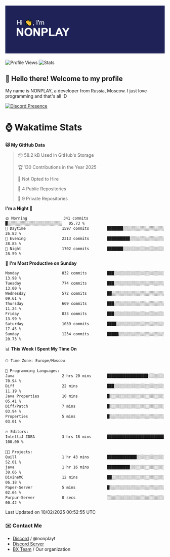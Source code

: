 ![Discord Presence](./header.png)
<br></br>
![Profile Views](https://komarev.com/ghpvc/?username=NONPLAYT&color=blue&style=for-the-badge)
![Stats](https://img.shields.io/badge/0%25-OPTIMIZED-orange?style=for-the-badge)


## :wave: Hello there! Welcome to my profile

My name is NONPLAY, a developer from Russia, Moscow. I just love programming and that's all :D

[![Discord Presence](https://lanyard.cnrad.dev/api/597087584090587177?showDisplayName=true)](https://discord.com/users/597087584090587177) 

# ⌚ Wakatime Stats

<!--START_SECTION:waka-->
**🐱 My GitHub Data** 

> 📦 58.2 kB Used in GitHub's Storage 
 > 
> 🏆 130 Contributions in the Year 2025
 > 
> 🚫 Not Opted to Hire
 > 
> 📜 4 Public Repositories 
 > 
> 🔑 9 Private Repositories 
 > 
**I'm a Night 🦉** 

```text
🌞 Morning                341 commits         █░░░░░░░░░░░░░░░░░░░░░░░░   05.73 % 
🌆 Daytime                1597 commits        ███████░░░░░░░░░░░░░░░░░░   26.83 % 
🌃 Evening                2313 commits        ██████████░░░░░░░░░░░░░░░   38.85 % 
🌙 Night                  1702 commits        ███████░░░░░░░░░░░░░░░░░░   28.59 % 
```
📅 **I'm Most Productive on Sunday** 

```text
Monday                   832 commits         ███░░░░░░░░░░░░░░░░░░░░░░   13.98 % 
Tuesday                  774 commits         ███░░░░░░░░░░░░░░░░░░░░░░   13.00 % 
Wednesday                572 commits         ██░░░░░░░░░░░░░░░░░░░░░░░   09.61 % 
Thursday                 669 commits         ███░░░░░░░░░░░░░░░░░░░░░░   11.24 % 
Friday                   833 commits         ███░░░░░░░░░░░░░░░░░░░░░░   13.99 % 
Saturday                 1039 commits        ████░░░░░░░░░░░░░░░░░░░░░   17.45 % 
Sunday                   1234 commits        █████░░░░░░░░░░░░░░░░░░░░   20.73 % 
```


📊 **This Week I Spent My Time On** 

```text
🕑︎ Time Zone: Europe/Moscow

💬 Programming Languages: 
Java                     2 hrs 20 mins       ██████████████████░░░░░░░   70.94 % 
Diff                     22 mins             ███░░░░░░░░░░░░░░░░░░░░░░   11.19 % 
Java Properties          10 mins             █░░░░░░░░░░░░░░░░░░░░░░░░   05.41 % 
Diff/Patch               7 mins              █░░░░░░░░░░░░░░░░░░░░░░░░   03.94 % 
Properties               5 mins              █░░░░░░░░░░░░░░░░░░░░░░░░   03.01 % 

🔥 Editors: 
IntelliJ IDEA            3 hrs 18 mins       █████████████████████████   100.00 % 

🐱‍💻 Projects: 
Quill                    1 hr 43 mins        █████████████░░░░░░░░░░░░   52.01 % 
java                     1 hr 16 mins        ██████████░░░░░░░░░░░░░░░   38.66 % 
DivineMC                 12 mins             ██░░░░░░░░░░░░░░░░░░░░░░░   06.18 % 
Paper-Server             5 mins              █░░░░░░░░░░░░░░░░░░░░░░░░   02.64 % 
Purpur-Server            0 secs              ░░░░░░░░░░░░░░░░░░░░░░░░░   00.42 % 
```


 Last Updated on 10/02/2025 00:52:55 UTC
<!--END_SECTION:waka-->

### ✉️ Contact Me

- [Discord](https://discord.com/users/597087584090587177) / @nonplayt
- [Discord Server](https://discord.gg/p7cxhw7E2M)
- [BX Team](https://github.com/BX-Team) / Our organization
